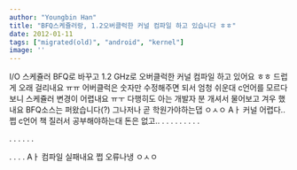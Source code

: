 ```yaml
---
author: "Youngbin Han"
title: "BFQ스케쥴러랑, 1.2오버클럭한 커널 컴파일 하고 있습니다 ㅎㅎ"
date: 2012-01-11
tags: ["migrated(old)", "android", "kernel"]
image: ''
---
```


I/O 스케쥴러 BFQ로 바꾸고
1.2 GHz로 오버클럭한 커널 컴파일 하고 있어요 ㅎㅎ
드럽게 오래 걸리내요 ㅠㅠ 
어버클럭은 숫자만 수정해주면 되서 엄청 쉬운대
c언어를 모르다 보니 스케쥴러 변경이 어렵내요 ㅠㅜ
다행히도 아는 개발자 분 개셔서 물어보고 겨우 했내요
BFQ소스는 퍼왔습니다(?)
그나저나 곧 학원가야하는댑 ㅇㅅㅇ
Aㅏ 커널 어렵다..쩝 c언어 책 질러서 공부해야하는대 돈은 없고..
.
.
.
.
.
.
.
.
.

.
.
.
.
.
.

.
.
.
.
Aㅏ 컴파일 실패내요 쩝 오류나냉 ㅇㅅㅇ
